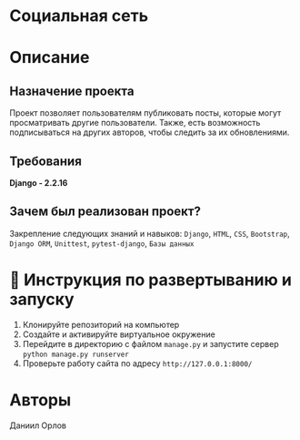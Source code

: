 # Социальная сеть



# Описание

## Назначение проекта
Проект позволяет пользователям публиковать посты, которые могут просматривать другие пользователи. Также, есть возможность подписываться на других авторов, чтобы следить за их     обновлениями. 

## Требования
**Django - 2.2.16**

## Зачем был реализован проект?
Закрепление следующих знаний и навыков: `Django`, `HTML`, `CSS`, `Bootstrap`, `Django ORM`, `Unittest`, `pytest-django`, `Базы данных`



# :rocket: Инструкция по развертыванию и запуску
1. Клонируйте репозиторий на компьютер
2. Создайте и активируйте виртуальное окружение
3. Перейдите в директорию с файлом `manage.py` и запустите сервер `python manage.py runserver`
4. Проверьте работу сайта по адресу `http://127.0.0.1:8000/`



# Авторы
Даниил Орлов
